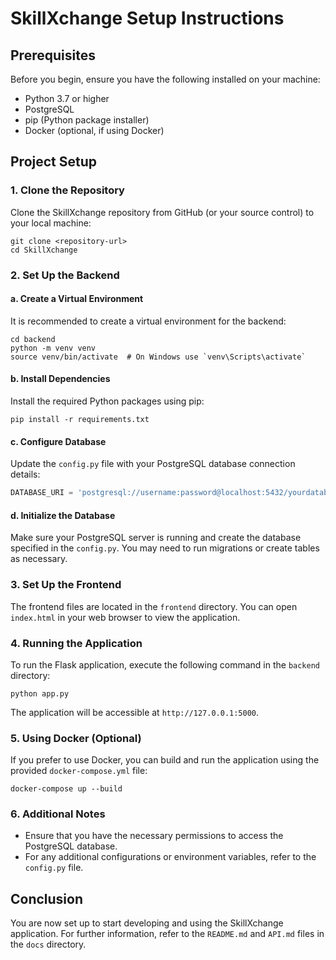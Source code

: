# SkillXchange Setup Instructions

## Prerequisites
Before you begin, ensure you have the following installed on your machine:

- Python 3.7 or higher
- PostgreSQL
- pip (Python package installer)
- Docker (optional, if using Docker)

## Project Setup

### 1. Clone the Repository
Clone the SkillXchange repository from GitHub (or your source control) to your local machine:
```
git clone <repository-url>
cd SkillXchange
```

### 2. Set Up the Backend

#### a. Create a Virtual Environment
It is recommended to create a virtual environment for the backend:
```
cd backend
python -m venv venv
source venv/bin/activate  # On Windows use `venv\Scripts\activate`
```

#### b. Install Dependencies
Install the required Python packages using pip:
```
pip install -r requirements.txt
```

#### c. Configure Database
Update the `config.py` file with your PostgreSQL database connection details:
```python
DATABASE_URI = 'postgresql://username:password@localhost:5432/yourdatabase'
```

#### d. Initialize the Database
Make sure your PostgreSQL server is running and create the database specified in the `config.py`. You may need to run migrations or create tables as necessary.

### 3. Set Up the Frontend
The frontend files are located in the `frontend` directory. You can open `index.html` in your web browser to view the application.

### 4. Running the Application
To run the Flask application, execute the following command in the `backend` directory:
```
python app.py
```
The application will be accessible at `http://127.0.0.1:5000`.

### 5. Using Docker (Optional)
If you prefer to use Docker, you can build and run the application using the provided `docker-compose.yml` file:
```
docker-compose up --build
```

### 6. Additional Notes
- Ensure that you have the necessary permissions to access the PostgreSQL database.
- For any additional configurations or environment variables, refer to the `config.py` file.

## Conclusion
You are now set up to start developing and using the SkillXchange application. For further information, refer to the `README.md` and `API.md` files in the `docs` directory.